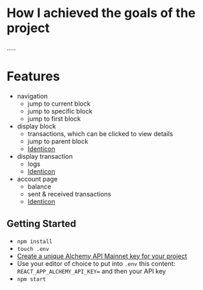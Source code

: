 # How I achieved the goals of the project

.....

# Features

- navigation
  - jump to current block
  - jump to specific block
  - jump to first block
- display block
  - transactions, which can be clicked to view details
  - jump to parent block
  - [Identicon](https://en.wikipedia.org/wiki/Identicon)
- display transaction
  - logs
  - [Identicon](https://en.wikipedia.org/wiki/Identicon)
- account page
  - balance
  - sent & received transactions
  - [Identicon](https://en.wikipedia.org/wiki/Identicon)

## Getting Started

- `npm install`
- `touch .env`
- [Create a unique Alchemy API Mainnet key for your project](https://docs.alchemy.com/reference/api-overview?a=eth-bootcamp)
- Use your editor of choice to put into `.env` this content: `REACT_APP_ALCHEMY_API_KEY=` and then your API key
- `npm start`

